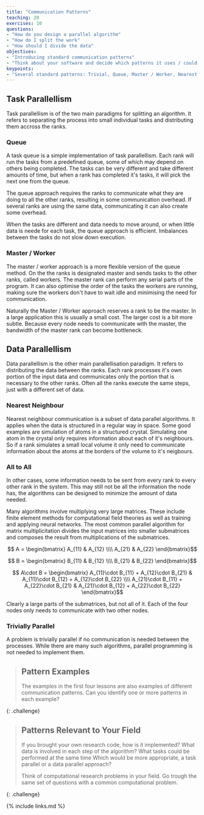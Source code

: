 ```yaml
---
title: "Communication Patterns"
teaching: 20
exercises: 10
questions:
- "How do you design a parallel algorithm"
- "How do I split the work"
- "How should I divide the data"
objectives:
- "Introducing standard communication patterns"
- "Think about your software and decide which patterns it uses / could use"
keypoints:
- "Several standard patterns: Trivial, Queue, Master / Worker, Nearest Neighbour, All-to-All"
---
```


<script type="text/javascript" src="http://cdn.mathjax.org/mathjax/latest/MathJax.js?config=TeX-AMS-MML_HTMLorMML"></script>

## Task Parallellism

Task parallellism is of the two main paradigms for splitting an algorithm.
It refers to separating the process into small individual tasks and distributing
them accross the ranks.

### Queue

A task queue is a simple implementation of task parallellism.
Each rank will run the tasks from a predefined queue, some of which
may depend on others being completed.
The tasks can be very different and take different amounts of time,
but when a rank has completed it's tasks, it will pick the next one
from the queue.

The queue approach requires the ranks to communicate what they are doing to
all the other ranks, resulting in some communication overhead.
If several ranks are using the same data, communicating it can also create
some overhead.

When the tasks are different and data needs to move around, or when little data
is neede for each task, the queue approach is efficient. Imbalances between the
tasks do not slow down execution.

### Master / Worker

The master / worker approach is a more flexible version of the queue method.
On the the ranks is designated master and sends tasks to the other ranks,
called workers.
The master rank can perform any serial parts of the program.
It can also optimise the order of the tasks the workers are running, making sure
the workers don't have to wait idle and minimising the need for communication.

Naturally the Master / Worker approach reserves a rank to be the master.
In a large application this is usually a small cost.
The larger cost is a bit more subtle. Because every node needs to communicate with
the master, the bandwidth of the master rank can become bottleneck.


## Data Parallellism

Data parallellism is the other main parallellisation paradigm. It refers to distributing
the data between the ranks. Each rank processes it's own portion of the input data and
communicates only the portion that is necessary to the other ranks.
Often all the ranks execute the same steps, just with a different set of data.

### Nearest Neighbour

Nearest neighbour communication is a subset of data parallel algorithms.
It applies when the data is structured in a regular way in space.
Some good examples are simulation of atoms in a structured crystal.
Simulating one atom in the crystal only requires information about each of it's neighbours.
So if a rank simulates a small local volume
it only need to communicate information about the atoms at
the borders of the volume to it's neigbours.



### All to All

In other cases, some information needs to be sent from every rank to every other rank
in the system.
This may still not be all the information the node has,
the algorithms can be designed to minimize the amount of data needed.

Many algorithms involve multiplying very large matrices.
These include finite element methods for computational field theories as well as
training and applying neural networks.
The most common parallel algorithm for matrix multiplicitation divides
the input matrices into smaller submatrices and composes the result from
multiplications of the submatrices.

$$ A = \begin{bmatrix} A_{11} & A_{12} \\\\ A_{21} & A_{22} \end{bmatrix}$$

$$ B = \begin{bmatrix} B_{11} & B_{12} \\\\ B_{21} & B_{22} \end{bmatrix}$$

$$ A\cdot B = \begin{bmatrix} A_{11}\cdot B_{11} + A_{12}\cdot B_{21} & A_{11}\cdot B_{12} + A_{12}\cdot B_{22} \\\\  A_{21}\cdot B_{11} + A_{22}\cdot B_{21} & A_{21}\cdot B_{12} + A_{22}\cdot B_{22} \end{bmatrix}$$

Clearly a large parts of the submatrices, but not all of it.
Each of the four nodes only needs to communicate with two other nodes.


### Trivially Parallel

A problem is trivially parallel if no communication is needed between the processes.
While there are many such algorithms, parallel programming is not needed to implement them.


> ## Pattern Examples
>
> The examples in the first four lessons are also examples of different communication
> patterns. Can you identify one or more patterns in each example?
>
{: .challenge}


> ## Patterns Relevant to Your Field
>
> If you brought your own research code, how is it implemented?
> What data is involved in each step of the algorithm?
> What tasks could be performed at the same time
> Which would be more appropriate, a task parallel or a data parallel approach?
> 
>
> Think of computational research problems in your field.
> Go trough the same set of questions with a common
> computational problem.
>
{: .challenge}


{% include links.md %}


